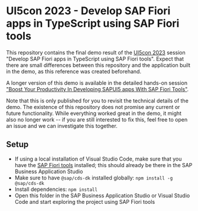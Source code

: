 # UI5con 2023 - Develop SAP Fiori apps in TypeScript using SAP Fiori tools

This repository contains the final demo result of the [UI5con 2023](https://openui5.org/ui5con/germany2023) session "Develop SAP Fiori apps in TypeScript using SAP Fiori tools". Expect that there are small differences between this repository and the application built in the demo, as this reference was created beforehand.

A longer version of this demo is available in the detailed hands-on session ["Boost Your Productivity In Developing SAPUI5 apps With SAP Fiori Tools"](https://github.com/c-kobo/ui5con2023).

Note that this is only published for you to revisit the technical details of the demo. The existence of this repository does not promise any current or future functionality. While everything worked great in the demo, it might also no longer work -- if you are still interested to fix this, feel free to open an issue and we can investigate this together.

## Setup
- If using a local installation of Visual Studio Code, make sure that you have the [SAP Fiori tools](https://marketplace.visualstudio.com/items?itemName=SAPSE.sap-ux-fiori-tools-extension-pack) installed; this should already be there in the SAP Business Application Studio
- Make sure to have `@sap/cds-dk` installed globally: `npm install -g @sap/cds-dk`
- Install dependencies: `npm install`
- Open this folder in the SAP Business Application Studio or Visual Studio Code and start exploring the project using SAP Fiori tools
